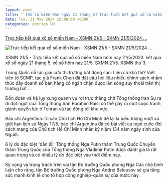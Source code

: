 ```yaml
---
layout: post
title: " [Xổ số miền Nam ngày 21 tháng 5] Trực tiếp kết quả xổ số miền Nam - XSMN 21/5 - SXMN 21/5/2024 ..."
date: Tue, 21 May 2024 18:00:00 +0700
categories: entries VN
---
```

[Trực tiếp kết quả xổ số miền Nam - XSMN 21/5 - SXMN 21/5/2024 ...](https://baoquocte.vn/truc-tiep-ket-qua-xo-so-mien-nam-xsmn-215-sxmn-2152024-ket-qua-xo-so-hom-nay-215-271262.html)

![Trực tiếp kết quả xổ số miền Nam - XSMN 21/5 - SXMN 21/5/2024 ...](https://cdn.baoquocte.vn/stores/news_dataimages/dangtuan/072022/12/23/in_social/5147-1550559309-ket-qua-xo-so-mien-nam-thu-3-19-220220712235857.2524220.jpg?randTime=1716309376)

XSMN 21/5 - Trực tiếp kết quả xổ số miền Nam hôm nay 21/5/2023. kết quả xổ số ngày 21 tháng 5. xổ số hôm nay 21/5. SXMN 21/5. XSMN thứ 3.

Trung Quốc nỗ lực giải cứu thị trường bất động sản: Liệu có khả thi? Viết trên tờ SCMP, tác giả Frank Chen đã đặt câu hỏi liệu nhiều chính sách nhằm thúc đẩy doanh số bán hàng có ngăn chặn được làn sóng suy thoái trên thị trường bất ...

Đồn đoán và hệ lụy xung quanh vụ rơi trực thăng chở Tổng thống Iran Sự ra đi đột ngột của Tổng thống Iran Ebrahim Raisi có thể gây ra một cuộc tranh giành quyền lực ở Tehran và tác động tới khu vực.

Báo chí Argentina: Di sản Chủ tịch Hồ Chí Minh để lại là biểu tượng vượt xa giới hạn lịch sử Ngày 17/5, báo chí Argentina đã có bài viết ca ngợi cuộc đời cách mạng của Chủ tịch Hồ Chí Minh nhân kỷ niệm 134 năm ngày sinh của Người.

6 lý do đặc biệt 'dẫn lối' Tổng thống Nga Putin thăm Trung Quốc Chuyến thăm Trung Quốc của Tổng thống Nga Vladimir Putin được đánh giá là rất quan trọng và có nhiều lý do đặc biệt vào thời điểm này.

Kỳ vọng và trọng trách trên vai tân Bộ trưởng Quốc phòng Nga Các nhà bình luận cho rằng, tân Bộ trưởng Quốc phòng Nga Andrei Belousov sẽ gia tăng sức mạnh kinh tế cho tổ hợp công nghiệp-quân sự của nước này.

